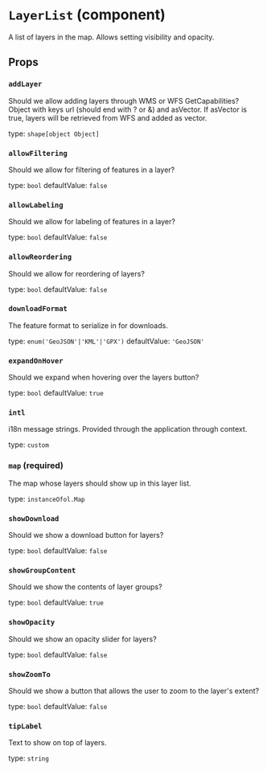`LayerList` (component)
=======================

A list of layers in the map. Allows setting visibility and opacity.

Props
-----

### `addLayer`

Should we allow adding layers through WMS or WFS GetCapabilities?
Object with keys url (should end with ? or &) and asVector.
If asVector is true, layers will be retrieved from WFS and added as vector.

type: `shape[object Object]`


### `allowFiltering`

Should we allow for filtering of features in a layer?

type: `bool`
defaultValue: `false`


### `allowLabeling`

Should we allow for labeling of features in a layer?

type: `bool`
defaultValue: `false`


### `allowReordering`

Should we allow for reordering of layers?

type: `bool`
defaultValue: `false`


### `downloadFormat`

The feature format to serialize in for downloads.

type: `enum('GeoJSON'|'KML'|'GPX')`
defaultValue: `'GeoJSON'`


### `expandOnHover`

Should we expand when hovering over the layers button?

type: `bool`
defaultValue: `true`


### `intl`

i18n message strings. Provided through the application through context.

type: `custom`


### `map` (required)

The map whose layers should show up in this layer list.

type: `instanceOfol.Map`


### `showDownload`

Should we show a download button for layers?

type: `bool`
defaultValue: `false`


### `showGroupContent`

Should we show the contents of layer groups?

type: `bool`
defaultValue: `true`


### `showOpacity`

Should we show an opacity slider for layers?

type: `bool`
defaultValue: `false`


### `showZoomTo`

Should we show a button that allows the user to zoom to the layer's extent?

type: `bool`
defaultValue: `false`


### `tipLabel`

Text to show on top of layers.

type: `string`


